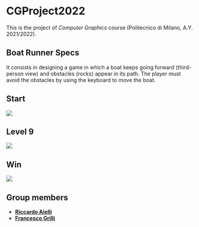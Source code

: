 # CGProject2022

This is the project of *Computer Graphics* course (Politecnico di Milano, A.Y. 2021/2022).

## Boat Runner Specs
It consists in designing a game in which a boat keeps going forward (third-person view) and obstacles (rocks) appear in its path. The player must avoid the obstacles by using the keyboard to move the boat.

## Start
![](https://github.com/riccardoaielli/CGProject2022/blob/master/textures/Start.gif)

## Level 9
![](https://github.com/riccardoaielli/CGProject2022/blob/master/textures/L9.gif)

## Win
![](https://github.com/riccardoaielli/CGProject2022/blob/master/textures/Win.gif)

## Group members
- [__Riccardo Aielli__](https://github.com/riccardoaielli)
- [__Francesco Grilli__](https://github.com/Francesco-Grilli)


